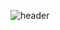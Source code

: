 ![header](https://capsule-render.vercel.app/api?type=waving&color=auto&height=500§ion=header&text=Welcome!&desc=This%20is%20Jiyeon's%20Github%20&fontSize=80&descSize=40&fontColor=ffffff&fontAlignY=40)
